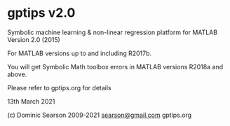 # gptips v2.0
Symbolic machine learning &amp; non-linear regression platform for MATLAB
Version 2.0 (2015)

For MATLAB versions up to and including R2017b.

You will get Symbolic Math toolbox errors in MATLAB versions R2018a and above.

Please refer to gptips.org for details

13th March 2021

(c) Dominic Searson 2009-2021
searson@gmail.com
gptips.org

